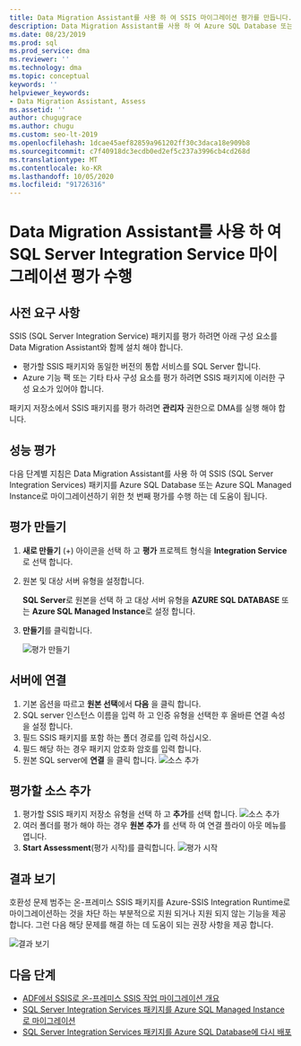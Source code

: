 ```yaml
---
title: Data Migration Assistant를 사용 하 여 SSIS 마이그레이션 평가를 만듭니다.
description: Data Migration Assistant를 사용 하 여 Azure SQL Database 또는 Azure SQL로 마이그레이션하기 전에 온-프레미스 SSIS (SQL Server Integration Service)를 평가 하는 방법에 대해 알아봅니다 Managed Instance
ms.date: 08/23/2019
ms.prod: sql
ms.prod_service: dma
ms.reviewer: ''
ms.technology: dma
ms.topic: conceptual
keywords: ''
helpviewer_keywords:
- Data Migration Assistant, Assess
ms.assetid: ''
author: chugugrace
ms.author: chugu
ms.custom: seo-lt-2019
ms.openlocfilehash: 1dcae45aef82859a961202ff30c3daca18e909b8
ms.sourcegitcommit: c7f40918dc3ecdb0ed2ef5c237a3996cb4cd268d
ms.translationtype: MT
ms.contentlocale: ko-KR
ms.lasthandoff: 10/05/2020
ms.locfileid: "91726316"
---
```

# <a name="perform-a-sql-server-integration-service-migration-assessment-with-data-migration-assistant"></a>Data Migration Assistant를 사용 하 여 SQL Server Integration Service 마이그레이션 평가 수행

## <a name="prerequisites"></a>사전 요구 사항

SSIS (SQL Server Integration Service) 패키지를 평가 하려면 아래 구성 요소를 Data Migration Assistant와 함께 설치 해야 합니다.

- 평가할 SSIS 패키지와 동일한 버전의 통합 서비스를 SQL Server 합니다.
- Azure 기능 팩 또는 기타 타사 구성 요소를 평가 하려면 SSIS 패키지에 이러한 구성 요소가 있어야 합니다.  

패키지 저장소에서 SSIS 패키지를 평가 하려면 **관리자** 권한으로 DMA를 실행 해야 합니다.

## <a name="performance-assessments"></a>성능 평가

다음 단계별 지침은 Data Migration Assistant를 사용 하 여 SSIS (SQL Server Integration Services) 패키지를 Azure SQL Database 또는 Azure SQL Managed Instance로 마이그레이션하기 위한 첫 번째 평가를 수행 하는 데 도움이 됩니다.

## <a name="create-an-assessment"></a>평가 만들기

1. **새로 만들기** (+) 아이콘을 선택 하 고 **평가** 프로젝트 형식을 **Integration Service**로 선택 합니다.

1. 원본 및 대상 서버 유형을 설정합니다.

    **SQL Server**로 원본을 선택 하 고 대상 서버 유형을 **AZURE SQL DATABASE** 또는 **Azure SQL Managed Instance**로 설정 합니다.

1. **만들기**를 클릭합니다.

    ![평가 만들기](media/dma-assess-ssis/dma-assess-ssis-create.png)

## <a name="connect-to-a-server"></a>서버에 연결

1. 기본 옵션을 따르고 **원본 선택**에서 **다음** 을 클릭 합니다.
1. SQL server 인스턴스 이름을 입력 하 고 인증 유형을 선택한 후 올바른 연결 속성을 설정 합니다.
1. 필드 SSIS 패키지를 포함 하는 폴더 경로를 입력 하십시오.
1. 필드 해당 하는 경우 패키지 암호화 암호를 입력 합니다.
1. 원본 SQL server에 **연결** 을 클릭 합니다.
  ![소스 추가](media/dma-assess-ssis/dma-assess-ssis-addsource.png)

## <a name="add-sources-to-assess"></a>평가할 소스 추가

1. 평가할 SSIS 패키지 저장소 유형을 선택 하 고 **추가**를 선택 합니다.
![소스 추가](media/dma-assess-ssis/dma-assess-ssis-addsource-type.png)
1. 여러 폴더를 평가 해야 하는 경우 **원본 추가** 를 선택 하 여 연결 플라이 아웃 메뉴를 엽니다.
1. **Start Assessment**(평가 시작)를 클릭합니다.
  ![평가 시작](media/dma-assess-ssis/dma-assess-ssis-assess.png)

## <a name="view-results"></a>결과 보기

호환성 문제 범주는 온-프레미스 SSIS 패키지를 Azure-SSIS Integration Runtime로 마이그레이션하는 것을 차단 하는 부분적으로 지원 되거나 지원 되지 않는 기능을 제공 합니다. 그런 다음 해당 문제를 해결 하는 데 도움이 되는 권장 사항을 제공 합니다.

![결과 보기](media/dma-assess-ssis/dma-assess-ssis-result.png)

## <a name="next-steps"></a>다음 단계

- [ADF에서 SSIS로 온-프레미스 SSIS 작업 마이그레이션 개요](/azure/data-factory/scenario-ssis-migration-overview)
- [SQL Server Integration Services 패키지를 Azure SQL Managed Instance로 마이그레이션](/azure/dms/how-to-migrate-ssis-packages-managed-instance)
- [SQL Server Integration Services 패키지를 Azure SQL Database에 다시 배포](/azure/dms/how-to-migrate-ssis-packages)